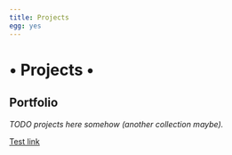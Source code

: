 ```yaml
---
title: Projects
egg: yes
---
```


# &bull; Projects &bull;

## Portfolio

_TODO projects here somehow (another collection maybe)._

[Test link](/projects/project-one)